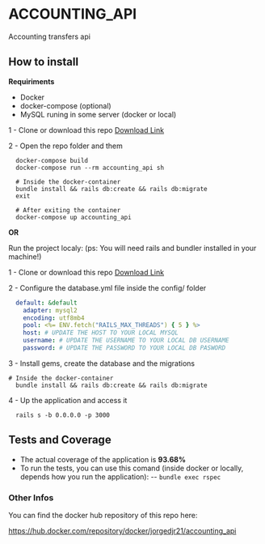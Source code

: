 # ACCOUNTING_API

Accounting transfers api

## How to install

 **Requiriments** 
 - Docker
 - docker-compose (optional)
 - MySQL runing in some server (docker or local)

1 - Clone or download this repo [Download Link](https://github.com/jorgedjr21/accouting_api/releases)

2 - Open the repo folder and them
```shell
  docker-compose build
  docker-compose run --rm accounting_api sh
  
  # Inside the docker-container
  bundle install && rails db:create && rails db:migrate
  exit
  
  # After exiting the container
  docker-compose up accounting_api
```
**OR**

Run the project localy: (ps: You will need rails and bundler installed in your machine!)

1 - Clone or download this repo [Download Link](https://github.com/jorgedjr21/accouting_api/releases)

2 - Configure the database.yml file inside the config/ folder

```yml
  default: &default
    adapter: mysql2
    encoding: utf8mb4
    pool: <%= ENV.fetch("RAILS_MAX_THREADS") { 5 } %>
    host: # UPDATE THE HOST TO YOUR LOCAL MYSQL
    username: # UPDATE THE USERNAME TO YOUR LOCAL DB USERNAME
    password: # UPDATE THE PASSWORD TO YOUR LOCAL DB PASWORD
```

3 - Install gems, create the database and the migrations

```shell
# Inside the docker-container
  bundle install && rails db:create && rails db:migrate
```

4 - Up the application and access it

```shell
  rails s -b 0.0.0.0 -p 3000
```

## Tests and Coverage

- The actual coverage of the application is **93.68%**
- To run the tests, you can use this comand (inside docker or locally, depends how you run the application):
-- `bundle exec rspec`

### Other Infos

You can find the docker hub repository of this repo here:

https://hub.docker.com/repository/docker/jorgedjr21/accounting_api
